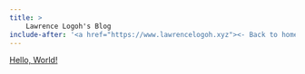 ```yaml
---
title: > 
    Lawrence Logoh's Blog
include-after: '<a href="https://www.lawrencelogoh.xyz"><- Back to home</a>'
---
```

[Hello, World!](https://www.lawrencelogoh.xyz/blog/2021-10-21-hello-world.html) 

